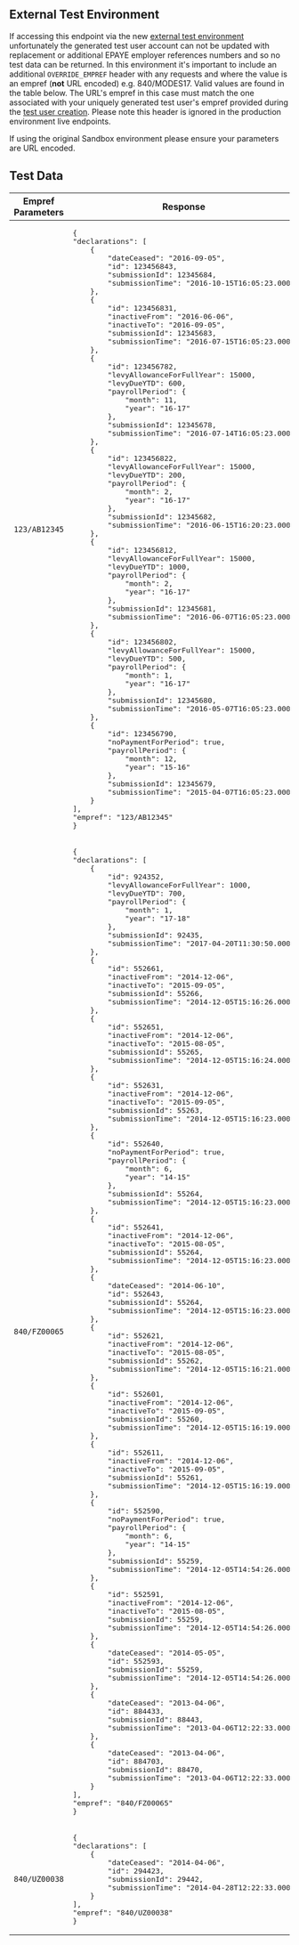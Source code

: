 ## External Test Environment

If accessing this endpoint via the new [external test environment](https://test-developer.service.hmrc.gov.uk/api-documentation) unfortunately
the generated test user account can not be updated with replacement or additional
EPAYE employer references numbers and so no test data can be returned. In this
environment it's important to include an additional
<code style="code--slim">OVERRIDE_EMPREF</code> header with any requests and where the value is an empref (**not** URL encoded) e.g. 840/MODES17. Valid values are found in the table below. The URL's empref in this case must match the one associated with your uniquely generated test user's empref provided during the
[test user creation](https://test-developer.service.hmrc.gov.uk/api-test-user). Please note this header is ignored in the production environment live endpoints.

If using the original Sandbox environment please ensure your parameters are URL encoded.

## Test Data
<table>
    <thead>
        <tr>
        <th style="width:37%">Empref Parameters</th>
        <th style="width:63%">Response</th>
        </tr>
    </thead>
    <tbody>
    <tr>
      <td><code class='code--slim'>123/AB12345</code></td>
      <td><pre class='code--block'>
{
"declarations": [
    {
        "dateCeased": "2016-09-05",
        "id": 123456843,
        "submissionId": 12345684,
        "submissionTime": "2016-10-15T16:05:23.000"
    },
    {
        "id": 123456831,
        "inactiveFrom": "2016-06-06",
        "inactiveTo": "2016-09-05",
        "submissionId": 12345683,
        "submissionTime": "2016-07-15T16:05:23.000"
    },
    {
        "id": 123456782,
        "levyAllowanceForFullYear": 15000,
        "levyDueYTD": 600,
        "payrollPeriod": {
            "month": 11,
            "year": "16-17"
        },
        "submissionId": 12345678,
        "submissionTime": "2016-07-14T16:05:23.000"
    },
    {
        "id": 123456822,
        "levyAllowanceForFullYear": 15000,
        "levyDueYTD": 200,
        "payrollPeriod": {
            "month": 2,
            "year": "16-17"
        },
        "submissionId": 12345682,
        "submissionTime": "2016-06-15T16:20:23.000"
    },
    {
        "id": 123456812,
        "levyAllowanceForFullYear": 15000,
        "levyDueYTD": 1000,
        "payrollPeriod": {
            "month": 2,
            "year": "16-17"
        },
        "submissionId": 12345681,
        "submissionTime": "2016-06-07T16:05:23.000"
    },
    {
        "id": 123456802,
        "levyAllowanceForFullYear": 15000,
        "levyDueYTD": 500,
        "payrollPeriod": {
            "month": 1,
            "year": "16-17"
        },
        "submissionId": 12345680,
        "submissionTime": "2016-05-07T16:05:23.000"
    },
    {
        "id": 123456790,
        "noPaymentForPeriod": true,
        "payrollPeriod": {
            "month": 12,
            "year": "15-16"
        },
        "submissionId": 12345679,
        "submissionTime": "2015-04-07T16:05:23.000"
    }
],
"empref": "123/AB12345"
}
</pre>
      </td>
    </tr>
    <tr>
      <td><code class='code--slim'>840/FZ00065</code></td>
      <td><pre class='code--block'>
{
"declarations": [
    {
        "id": 924352,
        "levyAllowanceForFullYear": 1000,
        "levyDueYTD": 700,
        "payrollPeriod": {
            "month": 1,
            "year": "17-18"
        },
        "submissionId": 92435,
        "submissionTime": "2017-04-20T11:30:50.000"
    },
    {
        "id": 552661,
        "inactiveFrom": "2014-12-06",
        "inactiveTo": "2015-09-05",
        "submissionId": 55266,
        "submissionTime": "2014-12-05T15:16:26.000"
    },
    {
        "id": 552651,
        "inactiveFrom": "2014-12-06",
        "inactiveTo": "2015-08-05",
        "submissionId": 55265,
        "submissionTime": "2014-12-05T15:16:24.000"
    },
    {
        "id": 552631,
        "inactiveFrom": "2014-12-06",
        "inactiveTo": "2015-09-05",
        "submissionId": 55263,
        "submissionTime": "2014-12-05T15:16:23.000"
    },
    {
        "id": 552640,
        "noPaymentForPeriod": true,
        "payrollPeriod": {
            "month": 6,
            "year": "14-15"
        },
        "submissionId": 55264,
        "submissionTime": "2014-12-05T15:16:23.000"
    },
    {
        "id": 552641,
        "inactiveFrom": "2014-12-06",
        "inactiveTo": "2015-08-05",
        "submissionId": 55264,
        "submissionTime": "2014-12-05T15:16:23.000"
    },
    {
        "dateCeased": "2014-06-10",
        "id": 552643,
        "submissionId": 55264,
        "submissionTime": "2014-12-05T15:16:23.000"
    },
    {
        "id": 552621,
        "inactiveFrom": "2014-12-06",
        "inactiveTo": "2015-08-05",
        "submissionId": 55262,
        "submissionTime": "2014-12-05T15:16:21.000"
    },
    {
        "id": 552601,
        "inactiveFrom": "2014-12-06",
        "inactiveTo": "2015-09-05",
        "submissionId": 55260,
        "submissionTime": "2014-12-05T15:16:19.000"
    },
    {
        "id": 552611,
        "inactiveFrom": "2014-12-06",
        "inactiveTo": "2015-09-05",
        "submissionId": 55261,
        "submissionTime": "2014-12-05T15:16:19.000"
    },
    {
        "id": 552590,
        "noPaymentForPeriod": true,
        "payrollPeriod": {
            "month": 6,
            "year": "14-15"
        },
        "submissionId": 55259,
        "submissionTime": "2014-12-05T14:54:26.000"
    },
    {
        "id": 552591,
        "inactiveFrom": "2014-12-06",
        "inactiveTo": "2015-08-05",
        "submissionId": 55259,
        "submissionTime": "2014-12-05T14:54:26.000"
    },
    {
        "dateCeased": "2014-05-05",
        "id": 552593,
        "submissionId": 55259,
        "submissionTime": "2014-12-05T14:54:26.000"
    },
    {
        "dateCeased": "2013-04-06",
        "id": 884433,
        "submissionId": 88443,
        "submissionTime": "2013-04-06T12:22:33.000"
    },
    {
        "dateCeased": "2013-04-06",
        "id": 884703,
        "submissionId": 88470,
        "submissionTime": "2013-04-06T12:22:33.000"
    }
],
"empref": "840/FZ00065"
}
</pre>
      </td>
    </tr>
    <tr>
      <td><code class='code--slim'>840/UZ00038</code></td>
      <td><pre class='code--block'>
{
"declarations": [
    {
        "dateCeased": "2014-04-06",
        "id": 294423,
        "submissionId": 29442,
        "submissionTime": "2014-04-28T12:22:33.000"
    }
],
"empref": "840/UZ00038"
}
</pre>
      </td>
    </tr>
    </tbody>
</table>
